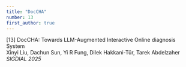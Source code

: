 ```yaml
---
title: "DocCHA"
number: 13
first_author: true
---
```


<div class="paper-title">[13] DocCHA: Towards LLM-Augmented Interactive Online diagnosis System</div>
<div class="paper-authors">Xinyi Liu, Dachun Sun, Yi R Fung, Dilek Hakkani-Tür, Tarek Abdelzaher</div>
<div class="paper-venue"><i>SIGDIAL 2025</i></div> 